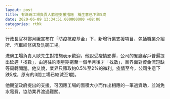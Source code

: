 ```yaml
---
layout: post
title: 有洗碗工場負責人歡迎支援措施　稱生意已下跌5成
date: 2020-06-09 13:34:51.000000000 +08:00
categories: rthk
---
```


行政長官林鄭月娥宣布在「防疫抗疫基金」下，新增行業支援項目，包括職業介紹所、汽車維修店及洗碗工場。

洗碗工場負責人歐先生對措施表示歡迎，他說受疫情影響，公司的餐廳客戶普遍提出延遲「找數」，由過往約兩星期拖至一個半月後才「找數」，業界面對資金流短缺等周轉問題。他又說，業界只賺取約0.5%至2%的微利，疫情至今，公司生意下跌5成，原有的3間工場已縮減至1間。

他期望政府提出的支援，可因應工場的面積大小而作出相應的一筆過資助，並減免水電費，協助業界渡過難關。
